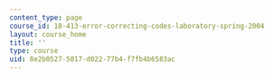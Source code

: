 ```yaml
---
content_type: page
course_id: 18-413-error-correcting-codes-laboratory-spring-2004
layout: course_home
title: ''
type: course
uid: 8e2b0527-5017-d022-77b4-f7fb4b6583ac
---
```

